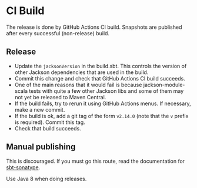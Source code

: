 # CI Build

The release is done by GitHub Actions CI build. Snapshots are published after every successful (non-release) build.

## Release
* Update the `jacksonVersion` in the build.sbt. This controls the version of other Jackson dependencies that are used in the build.
* Commit this change and check that GitHub Actions CI build succeeds.
* One of the main reasons that it would fail is because jackson-module-scala tests with quite a few other Jackson libs and some of them may not yet be released to Maven Central. 
* If the build fails, try to rerun it using GitHub Actions menus. If necessary, make a new commit.
* If the build is ok, add a git tag of the form `v2.14.0` (note that the `v` prefix is required). Commit this tag.
* Check that build succeeds.

## Manual publishing

This is discouraged. If you must go this route, read the documentation for [sbt-sonatype](https://github.com/xerial/sbt-sonatype).

Use Java 8 when doing releases.
